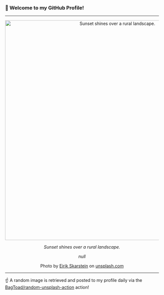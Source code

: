 ### 👋 Welcome to my GitHub Profile!

----

<div align="center">
  <img width="720" src="https://images.unsplash.com/photo-1753303051826-fdab1d406a6c?crop=entropy&cs=tinysrgb&fit=max&fm=jpg&ixid=M3w1NTI0OTR8MHwxfHJhbmRvbXx8fHx8fHx8fDE3NTk0NzIwNzJ8&ixlib=rb-4.1.0&q=80&w=1080" alt="Sunset shines over a rural landscape.">
  
  <em>Sunset shines over a rural landscape.</em>
  
  <em>null</em>
  
  Photo by [Eirik Skarstein](https://www.eirikskarstein.com/) on [unsplash.com](https://unsplash.com/)
</div>

----

☝️ A random image is retrieved and posted to my profile daily via the [BagToad/random-unsplash-action](https://github.com/BagToad/random-unsplash-action) action!
